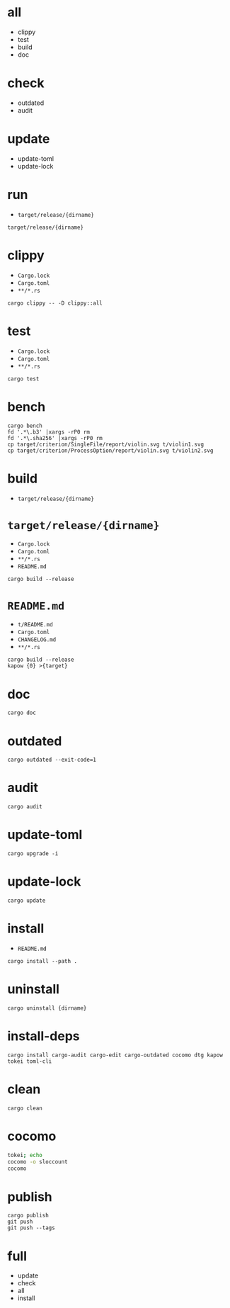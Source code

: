 # all

* clippy
* test
* build
* doc

# check

* outdated
* audit

# update

* update-toml
* update-lock

# run

* `target/release/{dirname}`

```
target/release/{dirname}
```

# clippy

* `Cargo.lock`
* `Cargo.toml`
* `**/*.rs`

```
cargo clippy -- -D clippy::all
```

# test

* `Cargo.lock`
* `Cargo.toml`
* `**/*.rs`

```
cargo test
```

# bench

```
cargo bench
fd '.*\.b3' |xargs -rP0 rm
fd '.*\.sha256' |xargs -rP0 rm
cp target/criterion/SingleFile/report/violin.svg t/violin1.svg
cp target/criterion/ProcessOption/report/violin.svg t/violin2.svg
```

# build

* `target/release/{dirname}`

# `target/release/{dirname}`

* `Cargo.lock`
* `Cargo.toml`
* `**/*.rs`
* `README.md`

```
cargo build --release
```

# `README.md`

* `t/README.md`
* `Cargo.toml`
* `CHANGELOG.md`
* `**/*.rs`

```
cargo build --release
kapow {0} >{target}
```

# doc

```
cargo doc
```

# outdated

```
cargo outdated --exit-code=1
```

# audit

```
cargo audit
```

# update-toml

```
cargo upgrade -i
```

# update-lock

```
cargo update
```

# install

* `README.md`

```
cargo install --path .
```

# uninstall

```
cargo uninstall {dirname}
```

# install-deps

```
cargo install cargo-audit cargo-edit cargo-outdated cocomo dtg kapow tokei toml-cli
```

# clean

```
cargo clean
```

# cocomo

```bash -eo pipefail
tokei; echo
cocomo -o sloccount
cocomo
```

# publish

```
cargo publish
git push
git push --tags
```

# full

* update
* check
* all
* install

